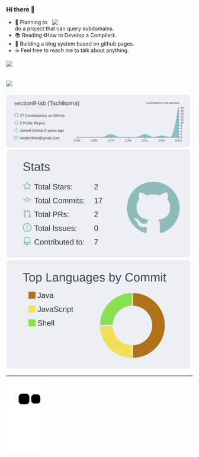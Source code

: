 ### Hi there 👋
<img align='right' src="https://github-readme-stats.vercel.app/api?username=section9-lab&count_private=true&show_icons=true" width="380">

- 🌱  Planning to do a project that can query subdomains.
- 📚  Reading 《How to Develop a Compiler》.
- 🍉  Building a blog system based on github pages.
- ☕️  Feel free to reach me to talk about anything.

![](https://komarev.com/ghpvc/?username=section9-lab&color=dc143c)

[<img class="col-lg-6" src="https://github-readme-stats.vercel.app/api/pin/?username=section9-lab&repo=lab-wiki">](https://section9-lab.github.io/lab-wiki/)
---
[![](https://raw.githubusercontent.com/section9-lab/section9-lab/master/profile-summary-card-output/nord_bright/0-profile-details.svg)](https://github.com/section9-lab)  
[![](https://raw.githubusercontent.com/section9-lab/section9-lab/master/profile-summary-card-output/nord_bright/3-stats.svg)](https://github.com/section9-lab)
[![](https://raw.githubusercontent.com/section9-lab/section9-lab/master/profile-summary-card-output/nord_bright/2-most-commit-language.svg)](https://github.com/section9-lab)

---

![github contribution grid snake animation](https://raw.githubusercontent.com/section9-lab/section9-lab/output/github-contribution-grid-snake.svg)
